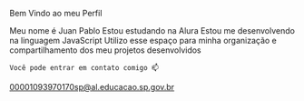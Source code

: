Bem Vindo ao meu Perfil

Meu nome é Juan Pablo
    Estou estudando na Alura
    Estou me desenvolvendo na linguagem JavaScript
    Utilizo esse espaço para minha organização e compartilhamento dos meu projetos desenvolvidos

    Você pode entrar em contato comigo 📫
00001093970170sp@al.educacao.sp.gov.br

